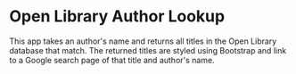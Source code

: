 # Open Library Author Lookup

This app takes an author's name and returns all titles in the Open Library database that match. The returned titles are styled using Bootstrap and link to a Google search page of that title and author's name. 
